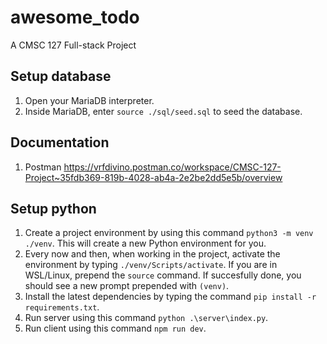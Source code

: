 # awesome_todo

A CMSC 127 Full-stack Project

## Setup database

1. Open your MariaDB interpreter.
2. Inside MariaDB, enter `source ./sql/seed.sql` to seed the database.

## Documentation

1. Postman https://vrfdivino.postman.co/workspace/CMSC-127-Project~35fdb369-819b-4028-ab4a-2e2be2dd5e5b/overview

## Setup python

1. Create a project environment by using this command `python3 -m venv ./venv`.
   This will create a new Python environment for you.
2. Every now and then, when working in the project, activate the environment by typing
   `./venv/Scripts/activate`. If you are in WSL/Linux, prepend the `source` command.
   If succesfully done, you should see a new prompt prepended with `(venv)`.
3. Install the latest dependencies by typing the command `pip install -r requirements.txt`.
4. Run server using this command `python .\server\index.py`.
5. Run client using this command `npm run dev`.

